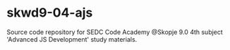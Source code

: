 # skwd9-04-ajs
Source code repository for SEDC Code Academy @Skopje 9.0 4th subject 'Advanced JS Development' study materials.
